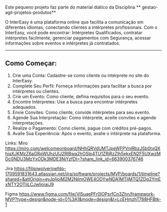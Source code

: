 Este pequeno projeto faz parte do material diático da Disciplina **    gestao-agil-projetos-produtos** 


O InterEasy é uma plataforma online que facilita a comunicação em diferentes idiomas, conectando clientes a intérpretes profissionais. 
Com o InterEasy, você pode encontrar: Intérpretes Qualificados, contratar intérpretes facilmente, gerenciar pagamentos com Segurança, acessar informações sobre eventos e intérpretes já contratados.

---
## Como Começar:

1.	Crie uma Conta: Cadastre-se como cliente ou intérprete no site do InterEasy.
2.	Complete Seu Perfil: Forneça informações para facilitar a busca por intérpretes ou clientes.
3.	Crie um Evento: Como cliente, defina requisitos para o seu evento.
4.	Encontre Intérpretes: Use a busca para encontrar intérpretes adequados.
5.	Envie Convites: Como cliente, convide intérpretes para seu evento.
6.	Agende Sua Interpretação: Como intérprete, aceite convites e agende interpretações.
7.	Realize o Pagamento: Como cliente, pague com créditos pré-pagos.
8.	Avalie Sua Experiência: Após o evento, avalie o intérprete na plataforma.


Links:
Miro
https://miro.com/welcomeonboard/NHhQRVdUMTJpeWFPVnlRbzJSb0txQXhiaXJKMzZ6aGRqWUhzUlJ2RlBwa2hOSlp4TU1ZRjRzZlh5ekxEN2F5UXwzMDc0NDU3MzYxODk3MDE3NjYzfDI=?share_link_id=663900376746

Jira
https://filipiwolverinefdp-1709591831643.atlassian.net/jira/software/projects/MVP/boards/1/timeline?shared=&atlOrigin=eyJpIjoiM2M2NjlmOWE4ODYwNDA1MTljMTQ1ZDg2YmExNTY2OTIiLCJwIjoiaiJ9

Figma
https://www.figma.com/file/VI5uaePFr0lOPsrfCn3Zhn/framework-MVP?type=design&node-id=0%3A1&mode=design&t=LcEHmzhT788HFBtk-1
